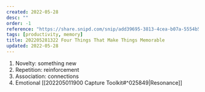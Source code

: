 ```yaml
---
created: 2022-05-28
desc: ""
order: -1
reference: "https://share.snipd.com/snip/add39695-3813-4cea-b07a-5554b52118f1"
tags: [productivity, memory]
title: 202205281322 Four Things That Make Things Memorable
updated: 2022-05-28
---
```


1. Novelty: something new
2. Repetition: reinforcement
3. Association: connections
4. Emotional [[202205011900 Capture Toolkit#^025849|Resonance]]